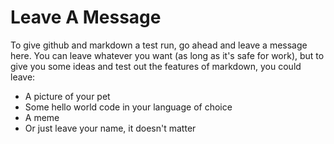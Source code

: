 # Leave A Message

To give github and markdown a test run, go ahead and leave a message here.
You can leave whatever you want (as long as it's safe for work), but to give 
you some ideas and test out the features of markdown, you could leave:

- A picture of your pet
- Some hello world code in your language of choice
- A meme
- Or just leave your name, it doesn't matter